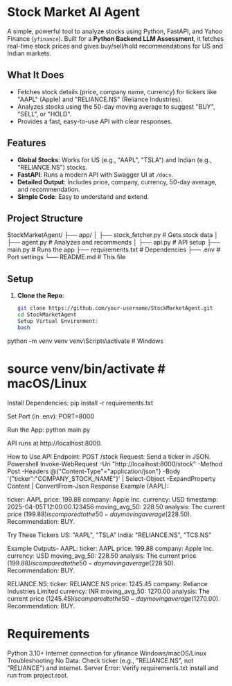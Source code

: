 # Stock Market AI Agent

A simple, powerful tool to analyze stocks using Python, FastAPI, and Yahoo Finance (`yfinance`). Built for a **Python Backend LLM Assessment**, it fetches real-time stock prices and gives buy/sell/hold recommendations for US and Indian markets.

## What It Does

- Fetches stock details (price, company name, currency) for tickers like "AAPL" (Apple) and "RELIANCE.NS" (Reliance Industries).
- Analyzes stocks using the 50-day moving average to suggest "BUY", "SELL", or "HOLD".
- Provides a fast, easy-to-use API with clear responses.

## Features

- **Global Stocks**: Works for US (e.g., "AAPL", "TSLA") and Indian (e.g., "RELIANCE.NS") stocks.
- **FastAPI**: Runs a modern API with Swagger UI at `/docs`.
- **Detailed Output**: Includes price, company, currency, 50-day average, and recommendation.
- **Simple Code**: Easy to understand and extend.

## Project Structure

StockMarketAgent/
├── app/
│ ├── stock_fetcher.py # Gets stock data
│ ├── agent.py # Analyzes and recommends
│ ├── api.py # API setup
├── main.py # Runs the app
├── requirements.txt # Dependencies
├── .env # Port settings
└── README.md # This file

## Setup

1. **Clone the Repo**:
   ```bash
   git clone https://github.com/your-username/StockMarketAgent.git
   cd StockMarketAgent
   Setup Virtual Environment:
   bash
   ```

python -m venv venv
venv\Scripts\activate # Windows

# source venv/bin/activate # macOS/Linux

Install Dependencies:
pip install -r requirements.txt

Set Port (in .env):
PORT=8000

Run the App:
python main.py

API runs at http://localhost:8000.

How to Use
API Endpoint: POST /stock
Request: Send a ticker in JSON.
Powershell
Invoke-WebRequest -Uri "http://localhost:8000/stock" -Method Post -Headers @{"Content-Type"="application/json"} -Body '{"ticker":"COMPANY_STOCK_NAME"}' | Select-Object -ExpandProperty Content | ConvertFrom-Json
Response Example (AAPL):

ticker: AAPL
price: 199.88
company: Apple Inc.
currency: USD
timestamp: 2025-04-05T12:00:00.123456
moving_avg_50: 228.50
analysis: The current price ($199.88) is compared to the 50-day moving average ($228.50). Recommendation: BUY.

Try These Tickers
US: "AAPL", "TSLA"
India: "RELIANCE.NS", "TCS.NS"

Example Outputs-
AAPL:
ticker: AAPL
price: 199.88
company: Apple Inc.
currency: USD
moving_avg_50: 228.50
analysis: The current price ($199.88) is compared to the 50-day moving average ($228.50). Recommendation: BUY.

RELIANCE.NS:
ticker: RELIANCE.NS
price: 1245.45
company: Reliance Industries Limited
currency: INR
moving_avg_50: 1270.00
analysis: The current price ($1245.45) is compared to the 50-day moving average ($1270.00). Recommendation: BUY.


# Requirements
Python 3.10+
Internet connection for yfinance
Windows/macOS/Linux
Troubleshooting
No Data: Check ticker (e.g., "RELIANCE.NS", not "RELIANCE") and internet.
Server Error: Verify requirements.txt install and run from project root.
